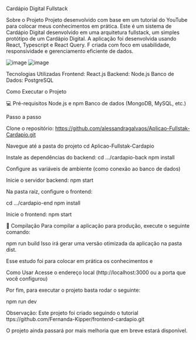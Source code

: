 Cardápio Digital Fullstack

Sobre o Projeto
Projeto desenvolvido com base em um tutorial do YouTube para colocar meus conhecimentos em prática.
Este é um sistema de Cardápio Digital desenvolvido em uma arquitetura fullstack, um simples  protótipo de um Cardápio Digital. A aplicação foi desenvolvida usando React, Typescript e React Query. F criada com foco em usabilidade, responsividade e gerenciamento eficiente de dados.

![image](https://github.com/user-attachments/assets/9a231286-925c-4795-b538-ff9ac0ed108f) ![image](https://github.com/user-attachments/assets/7a55bef0-ef0d-4e70-a2c5-25fdf99f542f)



Tecnologias Utilizadas
Frontend: React.js 
Backend: Node.js 
Banco de Dados: PostgreSQL



Como Executar o Projeto

💻 Pré-requisitos
Node.js e npm
Banco de dados (MongoDB, MySQL, etc.)

Passo a passo

Clone o repositório:
https://github.com/alessandragalvaos/Aplicao-Fullstak-Cardapio.git

Navegue até a pasta do projeto
cd Aplicao-Fullstak-Cardapio

Instale as dependências do backend:
cd .../cardapio-back
npm install

Configure as variáveis de ambiente (como conexão ao banco de dados)

Inicie o servidor backend:
npm start

Na pasta raiz, configure o frontend:

cd .../cardapio-end
npm install

Inicie o frontend:
npm start

🔧 Compilação
Para compilar a aplicação para produção, execute o seguinte comando:

npm run build
Isso irá gerar uma versão otimizada da aplicação na pasta dist.

Esse estudo foi para colocar em prática os conhecimentos e 

Como Usar
Acesse o endereço local (http://localhost:3000 ou a porta que você configurou)

Por fim, para executar o projeto basta rodar o seguinte:

npm run dev


Observação: Este projeto foi criado seguindo o tutorial ttps://github.com/Fernanda-Kipper/frontend-cardapio.git

O projeto ainda passará por mais melhoria que em breve estará disponível.

